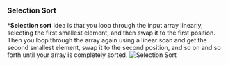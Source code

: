 ### Selection Sort 
***Selection sort** idea is  that you loop through the input array linearly, selecting the first smallest element, and then swap it to the first position. Then you loop through the array again using a linear scan and get the second smallest element, swap it to the second position, and so on and so forth until your array is completely sorted. 
![Selection Sort](https://upload.wikimedia.org/wikipedia/commons/9/94/Selection-Sort-Animation.gif)